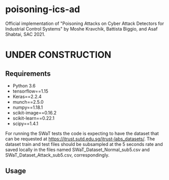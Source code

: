 # poisoning-ics-ad
Official implementation of "Poisoning Attacks on Cyber Attack Detectors for Industrial Control Systems" by Moshe Kravchik, Battista Biggio, and Asaf Shabtai, SAC 2021.
# UNDER CONSTRUCTION
## Requirements
 * Python 3.6
 * tensorflow==1.15
 * Keras==2.2.4
 * munch==2.5.0
 * numpy==1.18.1
 * scikit-image==0.16.2
 * scikit-learn==0.22.1
 * scipy==1.4.1

For running the SWaT tests the code is expecting to have the dataset that can be requested at https://itrust.sutd.edu.sg/itrust-labs_datasets/.
The dataset train and test files should be subsampled at the 5 seconds rate and saved locally in the files named SWaT_Dataset_Normal_sub5.csv and SWaT_Dataset_Attack_sub5.csv, correspondingly.
  
## Usage
